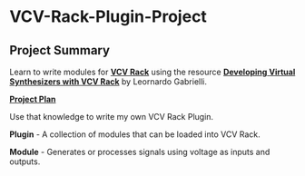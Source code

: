 # VCV-Rack-Plugin-Project

## Project Summary
Learn to write modules for [**VCV Rack**](https://vcvrack.com/) using the resource [**Developing Virtual Synthesizers with VCV Rack**](https://www.leonardo-gabrielli.info/vcv-book) by Leornardo Gabrielli.

[**Project Plan**](https://awesome-open-22e.notion.site/11e712a36fce41f6aeee2a410547b7b0?v=28d2a3f22fa3497390d58e0509c2784c)

Use that knowledge to write my own VCV Rack Plugin.

**Plugin** - A collection of modules that can be loaded into VCV Rack.

**Module** - Generates or processes signals using voltage as inputs and outputs.
